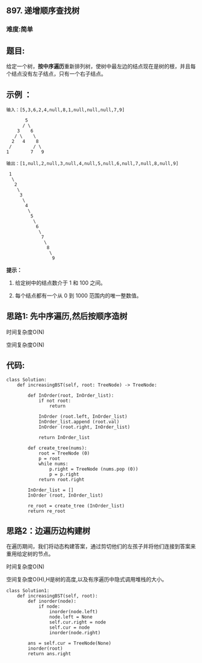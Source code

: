 ## 897. 递增顺序查找树
### 难度:简单

## 题目:

给定一个树，**按中序遍历**重新排列树，使树中最左边的结点现在是树的根，并且每个结点没有左子结点，只有一个右子结点。

## 示例 ：

```
输入：[5,3,6,2,4,null,8,1,null,null,null,7,9]

       5
      / \
    3    6
   / \    \
  2   4    8
 /        / \ 
1        7   9

输出：[1,null,2,null,3,null,4,null,5,null,6,null,7,null,8,null,9]

 1
  \
   2
    \
     3
      \
       4
        \
         5
          \
           6
            \
             7
              \
               8
                \
                 9  
```

 

**提示：**

1. 给定树中的结点数介于 1 和 100 之间。

2. 每个结点都有一个从 0 到 1000 范围内的唯一整数值。

    

## 思路1: 先中序遍历,然后按顺序造树

时间复杂度O(N)

空间复杂度O(N)

## 代码:

```
class Solution:
    def increasingBST(self, root: TreeNode) -> TreeNode:

        def InOrder(root, InOrder_list):
            if not root:
                return

            InOrder (root.left, InOrder_list)
            InOrder_list.append (root.val)
            InOrder (root.right, InOrder_list)

            return InOrder_list

        def create_tree(nums):
            root = TreeNode (0)
            p = root
            while nums:
                p.right = TreeNode (nums.pop (0))
                p = p.right
            return root.right

        InOrder_list = []
        InOrder (root, InOrder_list)

        re_root = create_tree (InOrder_list)
        return re_root
```



## 思路2：边遍历边构建树

在遍历期间，我们将动态构建答案，通过剪切他们的左孩子并将他们连接到答案来重用给定树的节点。

时间复杂度O(N)

空间复杂度O(H),H是树的高度,以及有序遍历中隐式调用堆栈的大小。 

```
class Solution1:
    def increasingBST(self, root):
        def inorder(node):
            if node:
                inorder(node.left)
                node.left = None
                self.cur.right = node
                self.cur = node
                inorder(node.right)

        ans = self.cur = TreeNode(None)
        inorder(root)
        return ans.right
```


